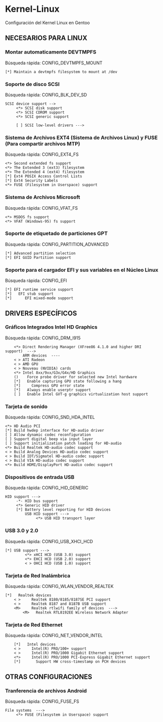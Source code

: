 # Kernel-Linux
Configuración del Kernel Linux en Gentoo

## NECESARIOS PARA LINUX

### Montar automaticamente DEVTMPFS

Búsqueda rápida: CONFIG_DEVTMPFS_MOUNT

```
[*] Maintain a devtmpfs filesystem to mount at /dev
```

### Soporte de disco SCSI

Búsqueda rápida: CONFIG_BLK_DEV_SD

```
SCSI device support -->
     <*> SCSI disk support
     <*> SCSI CDROM support
     <*> SCSI generic support

     [ ] SCSI low-level drivers --->
```
### Sistema de Archivos EXT4 (Sistema de Archivos Linux) y FUSE (Para compartir archivos MTP)
Búsqueda rápida: CONFIG_EXT4_FS

```
<*> Second extended fs support
<*> The Extended 3 (ext3) filesystem
<*> The Extended 4 (ext4) filesystem
[*] Ext4 POSIX Access Control Lists
[*] Ext4 Security Labels
<*> FUSE (Filesystem in Userspace) support
```

### Sistema de Archivos Microsoft

Búsqueda rápida: CONFIG_VFAT_FS

```
<*> MSDOS fs support
<*> VFAT (Windows-95) fs support
```
### Soporte de etiquetado de particiones GPT

Búsqueda rápida: CONFIG_PARTITION_ADVANCED

```
[*] Advanced partition selection
[*] EFI GUID Partition support
```
### Soporte para el cargador EFI y sus variables en el Núcleo Linux

Búsqueda rápida: CONFIG_EFI

```
[*] EFI runtime service support
[*]   EFI stub support
[*]      EFI mixed-mode support
```

## DRIVERS ESPECÍFICOS

### Gráficos Integrados Intel HD Graphics

Búsqueda rápida: CONFIG_DRM_I915


```
    <*> Direct Rendering Manager (XFree86 4.1.0 and higher DRI support)  --->
        ARM devices  ----
    < > ATI Radeon
    < > AMD GPU
    < > Nouveau (NVIDIA) cards
    <*> Intel 8xx/9xx/G3x/G4x/HD Graphics
    ()    Force probe driver for selected new Intel hardware
    [*]   Enable capturing GPU state following a hang
    [*]     Compress GPU error state
    [*]   Always enable userptr support
    [ ]   Enable Intel GVT-g graphics virtualization host support
```

### Tarjeta de sonido

Búsqueda rápida: CONFIG_SND_HDA_INTEL

```
<*> HD Audio PCI
[*] Build hwdep interface for HD-audio driver
[ ] Allow dynamic codec reconfiguration
[ ] Support digital beep via input layer
[ ] Support initialization patch loading for HD-audio
<*> Build Realtek HD-audio codec support
< > Build Analog Devices HD-audio codec support
< > Build IDT/Sigmatel HD-audio codec support
< > Build VIA HD-audio codec support
<*> Build HDMI/DisplayPort HD-audio codec support
```
### Dispositivos de entrada USB

Búsqueda rápida: CONFIG_HID_GENERIC

```
HID support --->
     -*- HID bus support
     <*> Generic HID driver
     [*] Battery level reporting for HID devices
         USB HID support --->
              <*> USB HID transport layer
```

### USB 3.0 y 2.0

Búsqueda rápida: CONFIG_USB_XHCI_HCD

```
[*] USB support --->
         <*> xHCI HCD (USB 3.0) support
         <*> EHCI HCD (USB 2.0) support
         < > OHCI HCD (USB 1.0) support
```

### Tarjeta de Red Inalámbrica

Búsqueda rápida: CONFIG_WLAN_VENDOR_REALTEK

```
[*]   Realtek devices
    < >     Realtek 8180/8185/8187SE PCI support
    < >     Realtek 8187 and 8187B USB support
    <M>     Realtek rtlwifi family of devices  --->
        <M>   Realtek RTL8192EE Wireless Network Adapter
```

### Tarjeta de Red Ethernet

Búsqueda rápida: CONFIG_NET_VENDOR_INTEL
```
    [*]   Intel devices
    < >     Intel(R) PRO/100+ support
    < >     Intel(R) PRO/1000 Gigabit Ethernet support
    <*>     Intel(R) PRO/1000 PCI-Express Gigabit Ethernet support
    [*]       Support HW cross-timestamp on PCH devices
```

## OTRAS CONFIGURACIONES

### Tranferencia de archivos Android

Búsqueda rápida: CONFIG_FUSE_FS

```
File systems  ---> 
     <*> FUSE (Filesystem in Userspace) support
```
